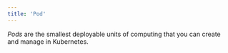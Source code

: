 ```yaml
---
title: 'Pod'
---
```


*Pods* are the smallest deployable units of computing that you can create and manage in Kubernetes.
